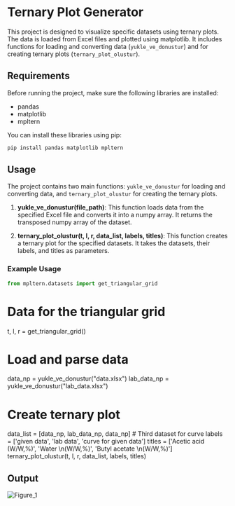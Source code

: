 # Ternary Plot Generator

This project is designed to visualize specific datasets using ternary plots. The data is loaded from Excel files and plotted using matplotlib. It includes functions for loading and converting data (`yukle_ve_donustur`) and for creating ternary plots (`ternary_plot_olustur`).

## Requirements

Before running the project, make sure the following libraries are installed:

- pandas
- matplotlib
- mpltern

You can install these libraries using pip:

```bash
pip install pandas matplotlib mpltern
```

## Usage

The project contains two main functions: `yukle_ve_donustur` for loading and converting data, and `ternary_plot_olustur` for creating the ternary plots.

1. **yukle_ve_donustur(file_path)**: This function loads data from the specified Excel file and converts it into a numpy array. It returns the transposed numpy array of the dataset.

2. **ternary_plot_olustur(t, l, r, data_list, labels, titles)**: This function creates a ternary plot for the specified datasets. It takes the datasets, their labels, and titles as parameters.

### Example Usage

```python
from mpltern.datasets import get_triangular_grid
```
# Data for the triangular grid
t, l, r = get_triangular_grid()

# Load and parse data
data_np = yukle_ve_donustur("data.xlsx")
lab_data_np = yukle_ve_donustur("lab_data.xlsx")

# Create ternary plot
data_list = [data_np, lab_data_np, data_np]  # Third dataset for curve
labels = ['given data', 'lab data', 'curve for given data']
titles = ['Acetic acid (W/W,%)', 'Water \n(W/W,%)', 'Butyl acetate \n(W/W,%)']
ternary_plot_olustur(t, l, r, data_list, labels, titles)

## Output
![Figure_1](https://github.com/enes-yapici/ternaryPlot/assets/125216116/0df2f2aa-8ea2-430c-b661-0cdd603a9870)

